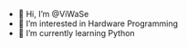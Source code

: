 - 👋 Hi, I’m @ViWaSe
- 👀 I’m interested in Hardware Programming
- 🌱 I’m currently learning Python

<!---
ViWaSe/ViWaSe is a ✨ special ✨ repository because its `README.md` (this file) appears on your GitHub profile.
You can click the Preview link to take a look at your changes.
--->
